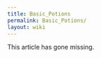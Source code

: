 ```yaml
---
title: Basic_Potions
permalink: Basic_Potions/
layout: wiki
---
```


This article has gone missing.
